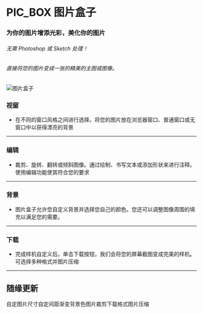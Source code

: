 # PIC_BOX 图片盒子

### 为你的图片增添光彩，美化你的图片

###### 无需 Photoshop 或 Sketch 处理！
###### 直接将您的图片变成一张的精美的主图或图像。

![图片盒子](https://user-images.githubusercontent.com/16060827/126860057-768d0188-20b0-4bd9-b04c-720522d64038.png)


### 视窗
* 在不同的窗口风格之间进行选择。将您的图片放在浏览器窗口、普通窗口或无窗口中以获得漂亮的背景
------

### 编辑
* 裁剪、旋转、翻转或倾斜图像。通过绘制、书写文本或添加形状来进行注释。使用编辑功能使其符合您的要求
------

### 背景
* 图片盒子允许您自定义背景并选择您自己的颜色。您还可以调整图像周围的填充以满足您的需要。
------

### 下载
* 完成样机自定义后，单击下载按钮，我们会将您的屏幕截图变成完美的样机。可选择多种格式并图片压缩
------

## 随缘更新
自定图片尺寸自定间距渐变背景色图片裁剪下载格式图片压缩
